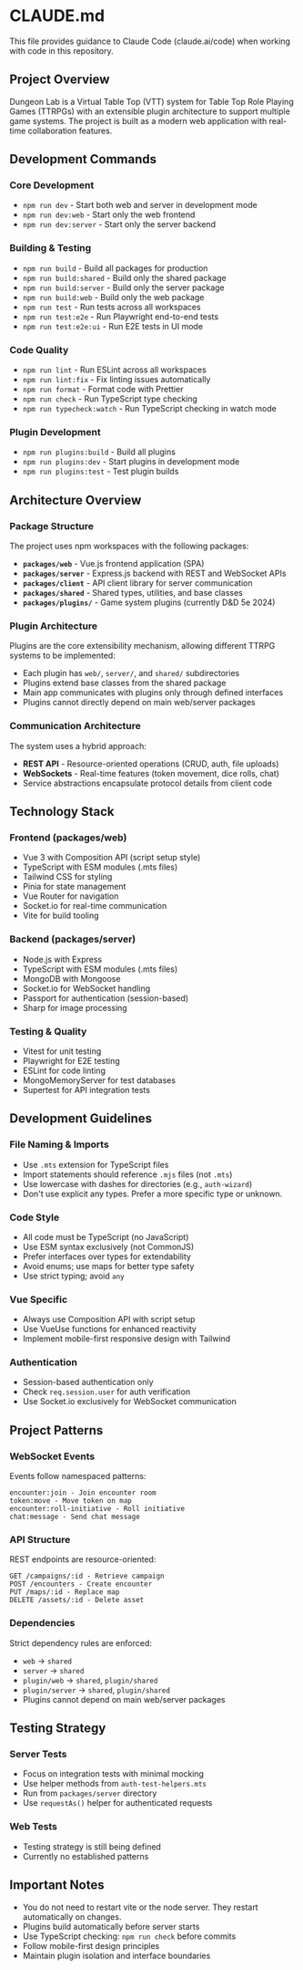 # CLAUDE.md

This file provides guidance to Claude Code (claude.ai/code) when working with code in this repository.

## Project Overview

Dungeon Lab is a Virtual Table Top (VTT) system for Table Top Role Playing Games (TTRPGs) with an extensible plugin architecture to support multiple game systems. The project is built as a modern web application with real-time collaboration features.

## Development Commands

### Core Development
- `npm run dev` - Start both web and server in development mode
- `npm run dev:web` - Start only the web frontend
- `npm run dev:server` - Start only the server backend

### Building & Testing
- `npm run build` - Build all packages for production
- `npm run build:shared` - Build only the shared package
- `npm run build:server` - Build only the server package
- `npm run build:web` - Build only the web package
- `npm run test` - Run tests across all workspaces
- `npm run test:e2e` - Run Playwright end-to-end tests
- `npm run test:e2e:ui` - Run E2E tests in UI mode

### Code Quality
- `npm run lint` - Run ESLint across all workspaces
- `npm run lint:fix` - Fix linting issues automatically
- `npm run format` - Format code with Prettier
- `npm run check` - Run TypeScript type checking
- `npm run typecheck:watch` - Run TypeScript checking in watch mode

### Plugin Development
- `npm run plugins:build` - Build all plugins
- `npm run plugins:dev` - Start plugins in development mode
- `npm run plugins:test` - Test plugin builds

## Architecture Overview

### Package Structure
The project uses npm workspaces with the following packages:

- **`packages/web`** - Vue.js frontend application (SPA)
- **`packages/server`** - Express.js backend with REST and WebSocket APIs
- **`packages/client`** - API client library for server communication
- **`packages/shared`** - Shared types, utilities, and base classes
- **`packages/plugins/`** - Game system plugins (currently D&D 5e 2024)

### Plugin Architecture
Plugins are the core extensibility mechanism, allowing different TTRPG systems to be implemented:

- Each plugin has `web/`, `server/`, and `shared/` subdirectories
- Plugins extend base classes from the shared package
- Main app communicates with plugins only through defined interfaces
- Plugins cannot directly depend on main web/server packages

### Communication Architecture
The system uses a hybrid approach:

- **REST API** - Resource-oriented operations (CRUD, auth, file uploads)
- **WebSockets** - Real-time features (token movement, dice rolls, chat)
- Service abstractions encapsulate protocol details from client code

## Technology Stack

### Frontend (packages/web)
- Vue 3 with Composition API (script setup style)
- TypeScript with ESM modules (.mts files)
- Tailwind CSS for styling
- Pinia for state management
- Vue Router for navigation
- Socket.io for real-time communication
- Vite for build tooling

### Backend (packages/server)
- Node.js with Express
- TypeScript with ESM modules (.mts files) 
- MongoDB with Mongoose
- Socket.io for WebSocket handling
- Passport for authentication (session-based)
- Sharp for image processing

### Testing & Quality
- Vitest for unit testing
- Playwright for E2E testing
- ESLint for code linting
- MongoMemoryServer for test databases
- Supertest for API integration tests

## Development Guidelines

### File Naming & Imports
- Use `.mts` extension for TypeScript files
- Import statements should reference `.mjs` files (not `.mts`)
- Use lowercase with dashes for directories (e.g., `auth-wizard`)
- Don't use explicit any types.  Prefer a more specific type or unknown.

### Code Style
- All code must be TypeScript (no JavaScript)
- Use ESM syntax exclusively (not CommonJS)
- Prefer interfaces over types for extendability
- Avoid enums; use maps for better type safety
- Use strict typing; avoid `any`

### Vue Specific
- Always use Composition API with script setup
- Use VueUse functions for enhanced reactivity
- Implement mobile-first responsive design with Tailwind

### Authentication
- Session-based authentication only
- Check `req.session.user` for auth verification
- Use Socket.io exclusively for WebSocket communication

## Project Patterns

### WebSocket Events
Events follow namespaced patterns:
```
encounter:join - Join encounter room
token:move - Move token on map
encounter:roll-initiative - Roll initiative
chat:message - Send chat message
```

### API Structure
REST endpoints are resource-oriented:
```
GET /campaigns/:id - Retrieve campaign
POST /encounters - Create encounter
PUT /maps/:id - Replace map
DELETE /assets/:id - Delete asset
```

### Dependencies
Strict dependency rules are enforced:
- `web` → `shared`
- `server` → `shared` 
- `plugin/web` → `shared`, `plugin/shared`
- `plugin/server` → `shared`, `plugin/shared`
- Plugins cannot depend on main web/server packages

## Testing Strategy

### Server Tests
- Focus on integration tests with minimal mocking
- Use helper methods from `auth-test-helpers.mts`
- Run from `packages/server` directory
- Use `requestAs()` helper for authenticated requests

### Web Tests
- Testing strategy is still being defined
- Currently no established patterns

## Important Notes

- You do not need to restart vite or the node server.  They restart automatically on changes.
- Plugins build automatically before server starts
- Use TypeScript checking: `npm run check` before commits
- Follow mobile-first design principles
- Maintain plugin isolation and interface boundaries